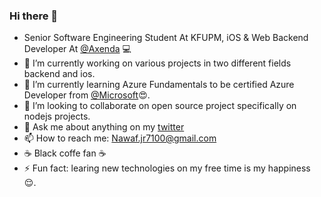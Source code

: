 ### Hi there 👋

<!-- **NawafSwe/NawafSwe** is a ✨ _special_ ✨ repository because its `README.md` (this file) appears on your GitHub profile. !-->
- Senior Software Engineering Student At KFUPM, iOS & Web Backend Developer At <a href="https://github.com/axenda">@Axenda</a> 💻
- 🔭 I’m currently working on various projects in two different fields backend and ios.
- 🌱 I’m currently learning Azure Fundamentals to be certified Azure Developer from <a href="https://github.com/microsoft">@Microsoft</a>😍.
- 👯 I’m looking to collaborate on open source project specifically on nodejs projects.
- 💬 Ask me about anything on my <a href="https://twitter.com/Nawaf_B_910">twitter</a>
- 📫 How to reach me: Nawaf.jr7100@gmail.com
- ☕️ Black coffe fan ☕️  
- ⚡ Fun fact: learing new technologies on my free time is my happiness 😌.

